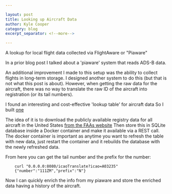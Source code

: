 ```yaml
---

layout: post
title: Looking up Aircraft Data 
author: Kyle Cooper
category: blog 
excerpt_separator: <!--more-->

---
```


A lookup for local flight data collected via FlightAware or "Piaware"
<!--more-->

In a prior blog post I talked about a 'piaware' system that reads ADS-B data. 

An additional improvement I made to this setup was the ability to collect flights in long-term storage. I designed another system 
to do this (but that is not what this post is about). However, when getting the raw data for the aircraft, there 
was no way to translate the raw ID of the aircraft into registration (or its tail numbers). 

I found an interesting and cost-effective 'lookup table' for aircraft data So I built [one](https://github.com/kc8/get-aricraft-data#)

The idea of it is to download the publicly available registry data for all aircraft in the United States [from the FAAs website](https://registry.faa.gov/database/ReleasableAircraft.zip)
Then store this in  SQLite database inside a Docker container and make it available via a REST call. The docker container is important as anytime 
you want to refresh the table with new data, just restart the container and it rebuilds the database with the newly refreshed data.

From here you can get the tail number and the prefix for the number:
```
    curl "0.0.0.0:8080/icaoTranslate?icao=A03235"
    {"number":"111ZM","prefix":"N"}
```

Now I can quickly enrich the info from my piaware and store the enriched data having a history of the aircraft.
